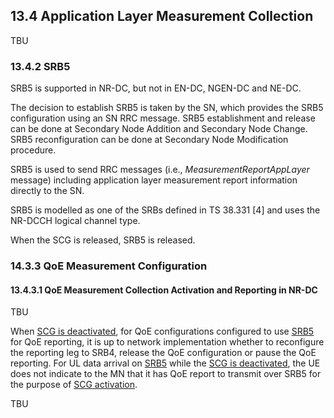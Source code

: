
## 13.4 Application Layer Measurement Collection

TBU

### 13.4.2 SRB5

SRB5 is supported in NR-DC, but not in EN-DC, NGEN-DC and NE-DC.

The decision to establish SRB5 is taken by the SN, which provides the SRB5 configuration using an SN RRC message. SRB5 establishment and release can be done at Secondary Node Addition and Secondary Node Change. SRB5 reconfiguration can be done at Secondary Node Modification procedure.

SRB5 is used to send RRC messages (i.e., _MeasurementReportAppLayer_ message) including application layer measurement report information directly to the SN.

SRB5 is modelled as one of the SRBs defined in TS 38.331 [4] and uses the NR-DCCH logical channel type.

When the SCG is released, SRB5 is released.

### 14.3.3 QoE Measurement Configuration

#### 13.4.3.1 QoE Measurement Collection Activation and Reporting in NR-DC

TBU

When [SCG is deactivated](../../3GPP%20features/SCG%20deactivation.md), for QoE configurations configured to use [SRB5](3GPP%20TS%2037.340%20clause%2013.4.md#13.4.2%20SRB5) for QoE reporting, it is up to network implementation whether to reconfigure the reporting leg to SRB4, release the QoE configuration or pause the QoE reporting. For UL data arrival on [SRB5](3GPP%20TS%2037.340%20clause%2013.4.md#13.4.2%20SRB5) while the [SCG is deactivated](../../3GPP%20features/SCG%20deactivation.md), the UE does not indicate to the MN that it has QoE report to transmit over SRB5 for the purpose of [SCG activation](../../3GPP%20features/SCG%20deactivation.md).

TBU
